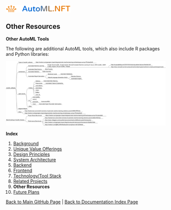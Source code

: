 ![AutoMLNFT Logo](./img/logo.png) 

## Other Resources

**Other AutoML Tools**

The following are additional AutoML tools, which also include R packages and Python libraries:

![Other AutoMLNFT Tools](./img/additional_automl_tools.png) 

**Index**

1. [Background](Background.md)
2. [Unique Value Offerings](UniqueValueOfferings.md)
3. [Design Principles](DesignPrinciples.md)
4. [System Architecture](SystemArchitecture.md)
5. [Backend](Backend.md)
6. [Frontend](Frontend.md)
7. [Technology/Tool Stack](TechnologyStack.md)
8. [Related Projects](RelatedProjects.md)
9. **Other Resources**
10. [Future Plans](FuturePlans.md)

<hline></hline>

[Back to Main GitHub Page](../README.md) | [Back to Documentation Index Page](Documentation.md)
